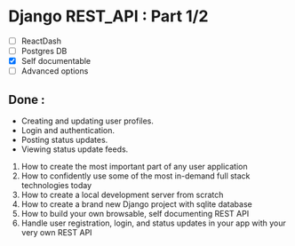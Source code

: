 # Django REST_API : Part 1/2

- [ ] ReactDash
- [ ] Postgres DB
- [x] Self documentable
- [ ] Advanced options

## Done :

* Creating and updating user profiles.
* Login and authentication.
* Posting status updates.
* Viewing status update feeds.  


1. How to create the most important part of any user application
2. How to confidently use some of the most in-demand full stack technologies today
3. How to create a local development server from scratch
4. How to create a brand new Django project with sqlite database
5. How to build your own browsable, self documenting REST API
6. Handle user registration, login, and status updates in your app with your very own REST API
